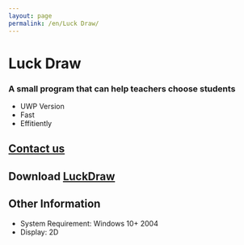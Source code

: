 ```yaml
---
layout: page
permalink: /en/Luck Draw/
---
```

# Luck Draw
### A small program that can help teachers choose students
- UWP Version
- Fast
- Effitiently

## [Contact us](/about#联系方式)

## Download [LuckDraw](https://www.microsoft.com/en-us/p/luck-draw/9p6ml1hmjj82)

## Other Information
- System Requirement: Windows 10+ 2004
- Display: 2D